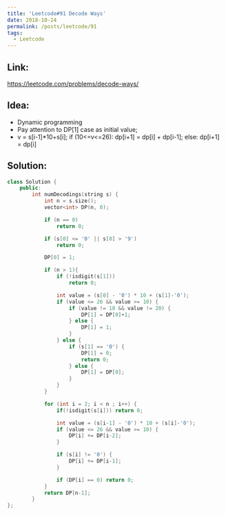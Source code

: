 ```yaml
---
title: 'Leetcode#91 Decode Ways'
date: 2018-10-24
permalink: /posts/leetcode/91
tags:
  - Leetcode
---
```

## Link: ##
https://leetcode.com/problems/decode-ways/

## Idea: ##
- Dynamic programming
- Pay attention to DP[1] case as initial value;
- v = s[i-1]*10+s[i]; if (10<=v<=26): dp[i+1] = dp[i] + dp[i-1]; else: dp[i+1] = dp[i]

## Solution: ##
```cpp
class Solution {
    public:
        int numDecodings(string s) {
            int n = s.size();
            vector<int> DP(n, 0);

            if (n == 0)
                return 0;

            if (s[0] <= '0' || s[0] > '9')
                return 0;

            DP[0] = 1;

            if (n > 1){
                if (!isdigit(s[1]))
                    return 0;

                int value = (s[0] - '0') * 10 + (s[1]-'0');
                if (value <= 26 && value >= 10) {
                    if (value != 10 && value != 20) {
                        DP[1] = DP[0]+1;
                    } else {
                        DP[1] = 1;
                    }
                } else {
                    if (s[1] == '0') {
                        DP[1] = 0;
                        return 0;
                    } else {
                        DP[1] = DP[0];
                    }
                }
            }

            for (int i = 2; i < n ; i++) {
                if(!isdigit(s[i])) return 0;

                int value = (s[i-1] - '0') * 10 + (s[i]-'0');
                if (value <= 26 && value >= 10) {
                    DP[i] += DP[i-2];
                }

                if (s[i] != '0') {
                    DP[i] += DP[i-1];
                }

                if (DP[i] == 0) return 0;
            }
            return DP[n-1];
        }
};

```
